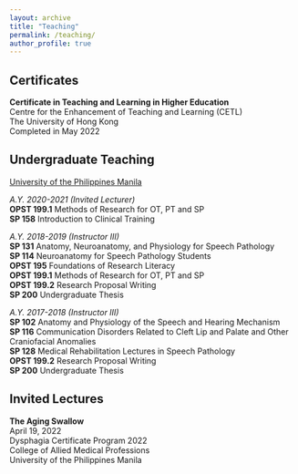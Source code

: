 ```yaml
---
layout: archive
title: "Teaching"
permalink: /teaching/
author_profile: true
---
```

## Certificates

**Certificate in Teaching and Learning in Higher Education** <br>
Centre for the Enhancement of Teaching and Learning (CETL) <br>
The University of Hong Kong <br>
Completed in May 2022

## Undergraduate Teaching

<u> University of the Philippines Manila </u> <br>

<i> A.Y. 2020-2021 (Invited Lecturer) </i> <br>
**OPST 199.1** Methods of Research for OT, PT and SP <br>
**SP 158** Introduction to Clinical Training <br>

<i> A.Y. 2018-2019 (Instructor III) </i> <br>
**SP 131** Anatomy, Neuroanatomy, and Physiology for Speech Pathology <br>
**SP 114** Neuroanatomy for Speech Pathology Students <br>
**OPST 195** Foundations of Research Literacy <br>
**OPST 199.1** Methods of Research for OT, PT and SP <br>
**OPST 199.2** Research Proposal Writing <br>
**SP 200** Undergraduate Thesis

<i> A.Y. 2017-2018 (Instructor III) </i> <br>
**SP 102** Anatomy and Physiology of the Speech and Hearing Mechanism <br>
**SP 116** Communication Disorders Related to Cleft Lip and Palate and Other Craniofacial Anomalies <br>
**SP 128** Medical Rehabilitation Lectures in Speech Pathology <br>
**OPST 199.2** Research Proposal Writing <br>
**SP 200** Undergraduate Thesis

## Invited Lectures

**The Aging Swallow** <br>
April 19, 2022 <br>
Dysphagia Certificate Program 2022 <br>
College of Allied Medical Professions <br>
University of the Philippines Manila <br>
